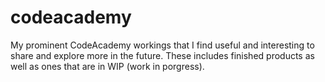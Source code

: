 # codeacademy
My prominent CodeAcademy workings that I find useful and interesting to share and explore more in the future. These includes finished products as well as ones that are in WIP (work in porgress).
